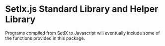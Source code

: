 # Setlx.js Standard Library and Helper Library

Programs compiled from SetlX to Javascript will eventually include some
of the functions provided in this package.
